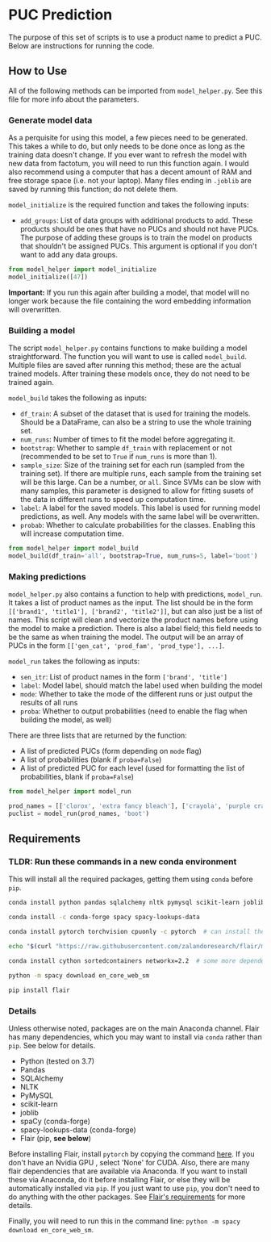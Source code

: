 # PUC Prediction
The purpose of this set of scripts is to use a product name to predict a PUC. Below are instructions for running the code.

## How to Use
All of the following methods can be imported from `model_helper.py`. See this file for more info about the parameters.

### Generate model data
As a perquisite for using this model, a few pieces need to be generated. This takes a while to do, but only needs to be done once as long as the training data doesn't change. If you ever want to refresh the model with new data from factotum, you will need to run this function again. I would also recommend using a computer that has a decent amount of RAM and free storage space (i.e. not your laptop). Many files ending in `.joblib` are saved by running this function; do not delete them.

`model_initialize` is the required function and takes the following inputs:
* `add_groups`: List of data groups with additional products to add. These products should be ones that have no PUCs and should not have PUCs. The purpose of adding these groups is to train the model on products that shouldn't be assigned PUCs. This argument is optional if you don't want to add any data groups.

```python
from model_helper import model_initialize
model_initialize([47])
```
**Important:** If you run this again after building a model, that model will no longer work because the file containing the word embedding information will overwritten. 

### Building a model
The script `model_helper.py` contains functions to make building a model straightforward. The function you will want to use is called `model_build`. Multiple files are saved after running this method; these are the actual trained models. After training these models once, they do not need to be trained again.

`model_build` takes the following as inputs:
* `df_train`: A subset of the dataset that is used for training the models. Should be a DataFrame, can also be a string to use the whole training set.
* `num_runs`: Number of times to fit the model before aggregating it.
* `bootstrap`: Whether to sample `df_train` with replacement or not (recommended to be set to `True` if `num_runs` is more than 1).
* `sample_size`: Size of the training set for each run (sampled from the training set). If there are multiple runs, each sample from the training set will be this large. Can be a number, or `all`. Since SVMs can be slow with many samples, this parameter is designed to allow for fitting susets of the data in different runs to speed up computation time.
* `label`: A label for the saved models. This label is used for running model predictions, as well. Any models with the same label will be overwritten.
* `probab`: Whether to calculate probabilities for the classes. Enabling this will increase computation time.

```python
from model_helper import model_build
model_build(df_train='all', bootstrap=True, num_runs=5, label='boot')
```

### Making predictions
`model_helper.py` also contains a function to help with predictions, `model_run`. It takes a list of product names as the input. The list should be in the form `[['brand1', 'title1'], ['brand2', 'title2']]`, but can also just be a list of names. This script will clean and vectorize the product names before using the model to make a prediction. There is also a label field; this field needs to be the same as when training the model. The output will be an array of PUCs in the form `[['gen_cat', 'prod_fam', 'prod_type'], ...]`.

`model_run` takes the following as inputs:
* `sen_itr`: List of product names in the form `['brand', 'title']`
* `label`: Model label, should match the label used when building the model
* `mode`: Whether to take the mode of the different runs or just output the results of all runs
* `proba`: Whether to output probabilities (need to enable the flag when building the model, as well)

There are three lists that are returned by the function:
* A list of predicted PUCs (form depending on `mode` flag)
* A list of probabilities (blank if `proba=False`)
* A list of predicted PUC for each level (used for formatting the list of probabilities, blank if `proba=False`)

```python
from model_helper import model_run

prod_names = [['clorox', 'extra fancy bleach'], ['crayola', 'purple crayons']]
puclist = model_run(prod_names, 'boot')
```

## Requirements

### TLDR: Run these commands in a new conda environment
This will install all the required packages, getting them using `conda` before `pip`.

```bash
conda install python pandas sqlalchemy nltk pymysql scikit-learn joblib

conda install -c conda-forge spacy spacy-lookups-data

conda install pytorch torchvision cpuonly -c pytorch  # can install the cuda version if you have an nvidia gpu, see https://pytorch.org/get-started/locally/

echo "$(curl "https://raw.githubusercontent.com/zalandoresearch/flair/master/requirements.txt")" | while read requirement; do conda install --yes $requirement || conda install -c conda-forge --yes $requirement; done > /dev/null 2>&1

conda install cython sortedcontainers networkx=2.2  # some more dependencies

python -m spacy download en_core_web_sm

pip install flair
```

### Details
Unless otherwise noted, packages are on the main Anaconda channel. Flair has many dependencies, which you may want to install via `conda` rather than `pip`. See below for details.
* Python (tested on 3.7)
* Pandas
* SQLAlchemy
* NLTK
* PyMySQL
* scikit-learn
* joblib
* spaCy (conda-forge)
* spacy-lookups-data (conda-forge)
* Flair (pip, **see below**)

Before installing Flair, install `pytorch` by copying the command [here](https://pytorch.org/get-started/locally/). If you don't have an Nvidia GPU , select 'None' for CUDA. Also, there are many flair dependencies that are available via Anaconda. If you want to install these via Anaconda, do it before installing Flair, or else they will be automatically installed via `pip`. If you just want to use `pip`, you don't need to do anything with the other packages. See [Flair's requirements](https://github.com/zalandoresearch/flair/blob/master/requirements.txt) for more details.

Finally, you will need to run this in the command line: `python -m spacy download en_core_web_sm`.
